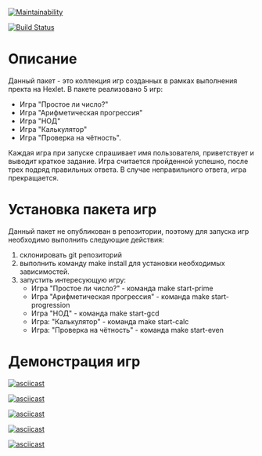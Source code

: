 [![Maintainability](https://api.codeclimate.com/v1/badges/cae05761bc583cc3f8ea/maintainability)](https://codeclimate.com/github/dmitpetro/frontend-project-lvl1/maintainability)

[![Build Status](https://travis-ci.org/dmitpetro/frontend-project-lvl1.svg?branch=master)](https://travis-ci.org/dmitpetro/frontend-project-lvl1)

   # Описание 
   
   Данный пакет - это коллекция игр созданных в рамках выполнения пректа на Hexlet. 
В пакете реализовано 5 игр:

- Игра "Простое ли число?"
- Игра "Арифметическая прогрессия"
- Игра "НОД"
- Игра "Калькулятор"
- Игра "Проверка на чётность".

Каждая игра при запуске спрашивает имя пользователя, приветствует и выводит краткое задание. Игра считается пройденной успешно, после трех подряд правильных ответа. В случае неправильного ответа, игра прекращается.

# Установка пакета игр

Данный пакет не опубликован в репозитории, поэтому для запуска игр необходимо выполнить следующие действия:
1. склонировать git репозиторий
2. выполнить команду make install для установки необходимых зависимостей.
3. запустить интересующую игру:
    - Игра "Простое ли число?" - команда make start-prime
    - Игра "Арифметическая прогрессия" - команда make start-progression
    - Игра "НОД" - команда make start-gcd
    - Игра: "Калькулятор" - команда make start-calc
    - Игра: "Проверка на чётность" - команда make start-even




# Демонстрация игр

[![asciicast](https://asciinema.org/a/ZjwZU8N2MVEHdT47t3xedagbz.svg)](https://asciinema.org/a/ZjwZU8N2MVEHdT47t3xedagbz)

[![asciicast](https://asciinema.org/a/eZ5vV32m4jOFRto2kREWD0AE5.svg)](https://asciinema.org/a/eZ5vV32m4jOFRto2kREWD0AE5)

[![asciicast](https://asciinema.org/a/2oUxNNhZ5OJG4b6WSNnYof8Q7.svg)](https://asciinema.org/a/2oUxNNhZ5OJG4b6WSNnYof8Q7)

[![asciicast](https://asciinema.org/a/lmPq9z97EZuwovexoVAEbyhXY.svg)](https://asciinema.org/a/lmPq9z97EZuwovexoVAEbyhXY)

[![asciicast](https://asciinema.org/a/lt69KgG884JFiFGzTSNdrLhWR.svg)](https://asciinema.org/a/lt69KgG884JFiFGzTSNdrLhWR)

